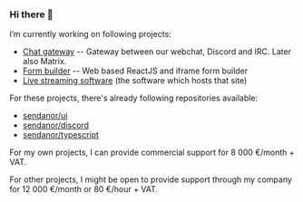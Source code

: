 ### Hi there 👋

<!--
**thejhh/thejhh** is a ✨ _special_ ✨ repository because its `README.md` (this file) appears on your GitHub profile.

Here are some ideas to get you started:

- 🔭 I’m currently working on ...
- 🌱 I’m currently learning ...
- 👯 I’m looking to collaborate on ...
- 🤔 I’m looking for help with ...
- 💬 Ask me about ...
- 📫 How to reach me: ...
- 😄 Pronouns: ...
- ⚡ Fun fact: ...
-->

I’m currently working on following projects:

 * [Chat gateway](https://viesti.app) -- Gateway between our webchat, Discord and IRC. Later also Matrix.
 * [Form builder](https://lomake.app) -- Web based ReactJS and iframe form builder
 * [Live streaming software](https://audioantza.com/) (the software which hosts that site)

For these projects, there's already following repositories available:
 
 * [sendanor/ui](https://github.com/sendanor/ui)
 * [sendanor/discord](https://github.com/sendanor/discord)
 * [sendanor/typescript](https://github.com/sendanor/typescript)

For my own projects, I can provide commercial support for 8 000 €/month + VAT.

For other projects, I might be open to provide support through my company for 12 000 €/month or 80 €/hour + VAT.  
